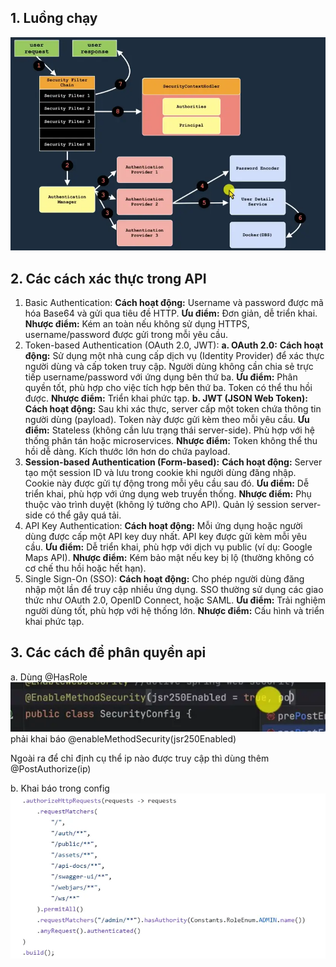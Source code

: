 ## 1. Luồng chạy
![](w.save/Spring%20security-20241208131903735.webp)

## 2. Các cách xác thực trong API
1. Basic Authentication:
	**Cách hoạt động:**
	Username và password được mã hóa Base64 và gửi qua tiêu đề HTTP.
	**Ưu điểm:**
	Đơn giản, dễ triển khai.
	**Nhược điểm:**
	Kém an toàn nếu không sử dụng HTTPS, username/password được gửi trong mỗi yêu cầu.
2. Token-based Authentication (OAuth 2.0, JWT):
	**a. OAuth 2.0:**
	**Cách hoạt động:**
	Sử dụng một nhà cung cấp dịch vụ (Identity Provider) để xác thực người dùng và cấp token truy cập.
	Người dùng không cần chia sẻ trực tiếp username/password với ứng dụng bên thứ ba.
	**Ưu điểm:**
	Phân quyền tốt, phù hợp cho việc tích hợp bên thứ ba.
	Token có thể thu hồi được.
	**Nhược điểm:**
	Triển khai phức tạp.
	**b. JWT (JSON Web Token):**
	**Cách hoạt động:**
	Sau khi xác thực, server cấp một token chứa thông tin người dùng (payload). Token này được gửi kèm theo mỗi yêu cầu.
	**Ưu điểm:**
	Stateless (không cần lưu trạng thái server-side).
	Phù hợp với hệ thống phân tán hoặc microservices.
	**Nhược điểm:**
	Token không thể thu hồi dễ dàng.
	Kích thước lớn hơn do chứa payload.
3. **Session-based Authentication (Form-based):**
	**Cách hoạt động:**
	Server tạo một session ID và lưu trong cookie khi người dùng đăng nhập. Cookie này được gửi tự động trong mỗi yêu cầu sau đó.
	**Ưu điểm:**
	Dễ triển khai, phù hợp với ứng dụng web truyền thống.
	**Nhược điểm:**
	Phụ thuộc vào trình duyệt (không lý tưởng cho API).
	Quản lý session server-side có thể gây quá tải.
4. API Key Authentication:
	**Cách hoạt động:**
	Mỗi ứng dụng hoặc người dùng được cấp một API key duy nhất. API key được gửi kèm mỗi yêu cầu.
	**Ưu điểm:**
	Dễ triển khai, phù hợp với dịch vụ public (ví dụ: Google Maps API).
	**Nhược điểm:**
	Kém bảo mật nếu key bị lộ (thường không có cơ chế thu hồi hoặc hết hạn).
5. Single Sign-On (SSO):
	**Cách hoạt động:**
	Cho phép người dùng đăng nhập một lần để truy cập nhiều ứng dụng. SSO thường sử dụng các giao thức như OAuth 2.0, OpenID Connect, hoặc SAML.
	**Ưu điểm:**
	Trải nghiệm người dùng tốt, phù hợp với hệ thống lớn.
	**Nhược điểm:**
	Cấu hình và triển khai phức tạp.


## 3. Các cách để phân quyền api
a. Dùng @HasRole
![](w.save/Spring%20security-20241208154100436.webp)
phải khai báo @enableMethodSecurity(jsr250Enabled)

Ngoài ra để chỉ định cụ thể ip nào được truy cập thì dùng thêm @PostAuthorize(ip)

b. Khai báo trong config
![](w.save/Spring%20security-20241208154306110.webp)
